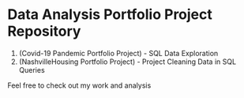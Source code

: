 # Data Analysis Portfolio Project Repository

1. (Covid-19 Pandemic Portfolio Project) - SQL Data Exploration 
2. (NashvilleHousing Portfolio Project) - Project Cleaning Data in SQL Queries





Feel free to check out my work and analysis

